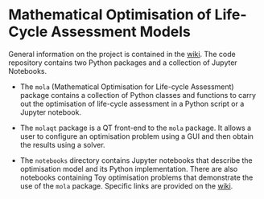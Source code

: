 # Mathematical Optimisation of Life-Cycle Assessment Models

General information on the project is contained in the 
[wiki](https://github.com/MGuo-Lab/LCA/wiki). The code repository contains two Python
packages and a collection of Jupyter Notebooks.

* The `mola` (Mathematical Optimisation for Life-cycle Assessment) package
contains a collection of Python classes and functions to carry out the optimisation
of life-cycle assessment in a Python script or a Jupyter notebook.

* The `molaqt` package is a QT front-end to the `mola` package. It allows
a user to configure an optimisation problem using a GUI and
then obtain the results using a solver.

* The `notebooks` directory contains Jupyter notebooks that describe the optimisation model and 
its Python implementation. There are also notebooks containing Toy optimisation problems that demonstrate the use of the
`mola` package. Specific links are provided on the [wiki](https://github.com/MGuo-Lab/LCA/wiki).
 
 
 